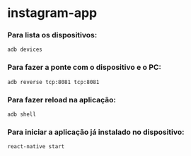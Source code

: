 # instagram-app

### Para lista os dispositivos:

`adb devices`

### Para fazer a ponte com o dispositivo e o PC:

`adb reverse tcp:8081 tcp:8081`

### Para fazer reload na aplicação:

`adb shell`

### Para iniciar a aplicação já instalado no dispositivo:

`react-native start`

